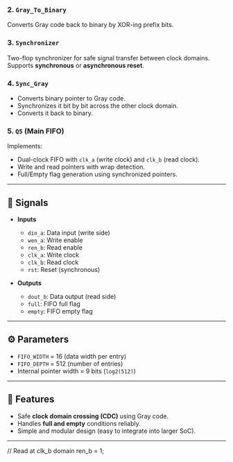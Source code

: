 
### 2. `Gray_To_Binary`
Converts Gray code back to binary by XOR-ing prefix bits.

### 3. `Synchronizer`
Two-flop synchronizer for safe signal transfer between clock domains.  
Supports **synchronous** or **asynchronous reset**.

### 4. `Sync_Gray`
- Converts binary pointer to Gray code.
- Synchronizes it bit by bit across the other clock domain.
- Converts it back to binary.

### 5. `Q5` (Main FIFO)
Implements:
- Dual-clock FIFO with `clk_a` (write clock) and `clk_b` (read clock).
- Write and read pointers with wrap detection.
- Full/Empty flag generation using synchronized pointers.

---

## 📝 Signals

- **Inputs**
  - `din_a`: Data input (write side)
  - `wen_a`: Write enable
  - `ren_b`: Read enable
  - `clk_a`: Write clock
  - `clk_b`: Read clock
  - `rst`: Reset (synchronous)

- **Outputs**
  - `dout_b`: Data output (read side)
  - `full`: FIFO full flag
  - `empty`: FIFO empty flag

---

## ⚙️ Parameters
- `FIFO_WIDTH` = 16 (data width per entry)
- `FIFO_DEPTH` = 512 (number of entries)
- Internal pointer width = 9 bits (`log2(512)`)

---

## 🔑 Features
- Safe **clock domain crossing (CDC)** using Gray code.
- Handles **full and empty** conditions reliably.
- Simple and modular design (easy to integrate into larger SoC).

---



// Read at clk_b domain
ren_b = 1;
